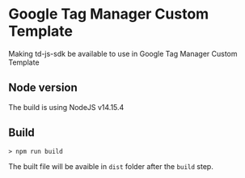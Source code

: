 # Google Tag Manager Custom Template

Making td-js-sdk be available to use in Google Tag Manager Custom Template

## Node version

The build is using NodeJS v14.15.4

## Build

```
> npm run build
```

The built file will be avaible in `dist` folder after the `build` step.

